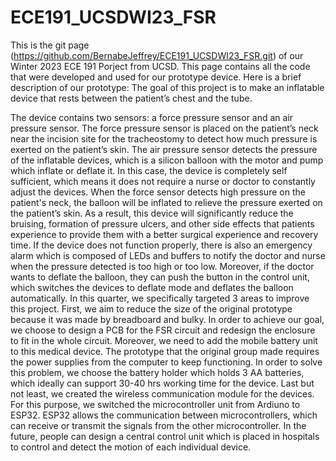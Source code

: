 # ECE191_UCSDWI23_FSR
  This is the git page (https://github.com/BernabeJeffrey/ECE191_UCSDWI23_FSR.git) of our Winter 2023 ECE 191 Porject from UCSD. This page contains all the code that were developed and used for our prototype device. Here is a brief description of our prototype: The goal of this project is to make an inflatable device that rests between the patient’s chest and the tube. 
  
  The device contains two sensors: a force pressure sensor and an air pressure sensor. The force pressure sensor is placed on the patient’s neck near the incision site for the tracheostomy to detect how much pressure is exerted on the patient’s skin. The air pressure sensor detects the pressure of the inflatable devices, which is a silicon balloon with the motor and pump which inflate or deflate it.  In this case, the device is completely self sufficient, which means it does not require a nurse or doctor to constantly adjust the devices. When the force sensor detects high pressure on the patient's neck, the balloon will be inflated to relieve the pressure exerted on the patient’s skin. As a result, this device will significantly reduce the bruising, formation of pressure ulcers, and other side effects that patients experience to provide them with a better surgical experience and recovery time. If the device does not function properly, there is also an emergency alarm which is composed of LEDs and buffers to notify the doctor and nurse when the pressure detected is too high or too low. Moreover, if the doctor wants to deflate the balloon, they can push the button in the control unit, which switches the devices to deflate mode and deflates the balloon automatically. 
In this quarter, we specifically targeted 3 areas to improve this project. First, we aim to reduce the size of the original prototype because it was made by breadboard and bulky. In order to achieve our goal, we choose to design a PCB for the FSR circuit and redesign the enclosure to fit in the whole circuit. Moreover, we need to add the mobile battery unit to this medical device. The prototype that the original group made requires the power supplies from the computer to keep functioning. In order to solve this problem, we choose the battery holder which holds 3 AA batteries, which ideally can support 30-40 hrs working time for the device. Last but not least, we created the wireless communication module for the devices. For this purpose, we switched the microcontroller unit from Ardiuno to ESP32. ESP32 allows the communication between microcontrollers, which can receive or transmit the signals from the other microcontroller. In the future, people can design a central control unit which is placed in hospitals to control and detect the motion of each individual device. 
